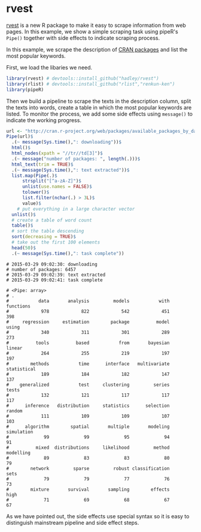 

# rvest

[rvest](https://github.com/hadley/rvest) is a new R package to make it easy to scrape information from web pages. In this example, we show a simple scraping task using pipeR's `Pipe()` together with side effects to indicate scraping process.

In this example, we scrape the description of [CRAN packages](http://cran.r-project.org/web/packages/available_packages_by_date.html) and list the most popular keywords.

First, we load the libaries we need.


```r
library(rvest) # devtools::install_github("hadley/rvest")
library(rlist) # devtools::install_github("rlist","renkun-ken")
library(pipeR)
```

Then we build a pipeline to scrape the texts in the description column, split the texts into words, create a table in which the most popular keywords are listed. To monitor the process, we add some side effects using `message()` to indicate the working progress.


```r
url <- "http://cran.r-project.org/web/packages/available_packages_by_date.html"
Pipe(url)$
  .(~ message(Sys.time(),": downloading"))$
  html()$
  html_nodes(xpath = "//tr//td[3]")$
  .(~ message("number of packages: ", length(.)))$
  html_text(trim = TRUE)$
  .(~ message(Sys.time(),": text extracted"))$
  list.map(Pipe(.)$
      strsplit("[^a-zA-Z]")$
      unlist(use.names = FALSE)$
      tolower()$
      list.filter(nchar(.) > 3L)$
      value)$
    # put everything in a large character vector
  unlist()$
  # create a table of word count
  table()$
  # sort the table descending
  sort(decreasing = TRUE)$
  # take out the first 100 elements
  head(50)$
  .(~ message(Sys.time(),": task complete"))
```

```
# 2015-03-29 09:02:30: downloading
# number of packages: 6457
# 2015-03-29 09:02:39: text extracted
# 2015-03-29 09:02:41: task complete
```

```
# <Pipe: array>
# .
#           data       analysis         models           with      functions 
#            978            822            542            451            398 
#     regression     estimation        package          model          using 
#            340            311            301            289            273 
#          tools          based           from       bayesian         linear 
#            264            255            219            197            197 
#        methods           time      interface   multivariate    statistical 
#            189            184            182            147            137 
#    generalized           test     clustering         series          tests 
#            132            121            117            117            117 
#      inference   distribution     statistics      selection         random 
#            111            109            109            107            103 
#      algorithm        spatial       multiple       modeling     simulation 
#             99             99             95             94             91 
#          mixed  distributions     likelihood         method      modelling 
#             89             83             83             80             79 
#        network         sparse         robust classification           sets 
#             79             79             77             76             73 
#        mixture       survival       sampling        effects           high 
#             71             69             68             67             67
```

As we have pointed out, the side effects use special syntax so it is easy to distinguish mainstream pipeline and side effect steps.
